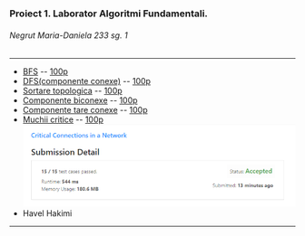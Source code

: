 ### Proiect 1. Laborator Algoritmi Fundamentali.
###### Negrut Maria-Daniela 233 sg. 1
*** 
- [BFS](https://infoarena.ro/problema/bfs) -- [100p](https://infoarena.ro/job_detail/2789050?action=view-source)
- [DFS(componente conexe)](https://infoarena.ro/problema/dfs) -- [100p](https://infoarena.ro/job_detail/2789052?action=view-source)
- [Sortare topologica](https://infoarena.ro/problema/sortaret) -- [100p](https://infoarena.ro/job_detail/2790980?action=view-source)
- [Componente biconexe](https://infoarena.ro/problema/biconex) -- [100p](https://infoarena.ro/job_detail/2793583?action=view-source)
- [Componente tare conexe](https://infoarena.ro/problema/ctc) -- [100p](https://infoarena.ro/job_detail/2796067?action=view-source)
- [Muchii critice](https://leetcode.com/problems/critical-connections-in-a-network/) -- [100p](https://leetcode.com/submissions/detail/581603022/) </br>
![details](/image.png)
- Havel Hakimi
***
